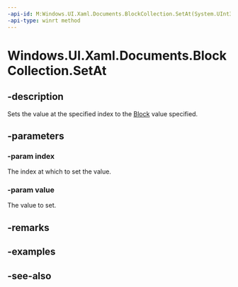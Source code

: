 ```yaml
---
-api-id: M:Windows.UI.Xaml.Documents.BlockCollection.SetAt(System.UInt32,Windows.UI.Xaml.Documents.Block)
-api-type: winrt method
---
```


<!-- Method syntax
public void SetAt(System.UInt32 index, Windows.UI.Xaml.Documents.Block value)
-->

# Windows.UI.Xaml.Documents.BlockCollection.SetAt

## -description
Sets the value at the specified index to the [Block](block.md) value specified.



## -parameters
### -param index
The index at which to set the value.

### -param value
The value to set.

## -remarks

## -examples

## -see-also
